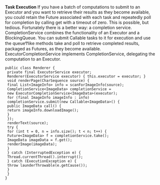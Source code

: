 
**Task Execution**
If you have a batch of computations to submit to an Executor and you want to retrieve their results as they become
available, you could retain the Future associated with each task and repeatedly poll for completion by calling get with a
timeout of zero. This is possible, but tedious. Fortunately there is a better way: a completion service.
CompletionService combines the functionality of an Executor and a BlockingQueue. You can submit Callable tasks
to it for execution and use the queueͲlike methods take and poll to retrieve completed results, packaged as Futures,
as they become available. ExecutorCompletionService implements CompletionService, delegating the computation
to an Executor.

```
public class Renderer {
 private final ExecutorService executor;
 Renderer(ExecutorService executor) { this.executor = executor; }
 void renderPage(CharSequence source) {
 final List<ImageInfo> info = scanForImageInfo(source);
 CompletionService<ImageData> completionService =
 new ExecutorCompletionService<ImageData>(executor);
 for (final ImageInfo imageInfo : info)
 completionService.submit(new Callable<ImageData>() {
 public ImageData call() {
 return imageInfo.downloadImage();
 }
 });
 renderText(source);
 try {
 for (int t = 0, n = info.size(); t < n; t++) {
 Future<ImageData> f = completionService.take();
 ImageData imageData = f.get();
 renderImage(imageData);
 }
 } catch (InterruptedException e) {
 Thread.currentThread().interrupt();
 } catch (ExecutionException e) {
 throw launderThrowable(e.getCause());
 }
 }
} 
```
